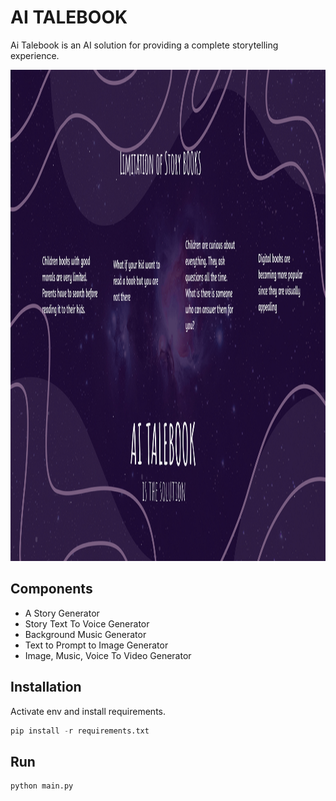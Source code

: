 # AI TALEBOOK

Ai Talebook is an AI solution for providing a complete storytelling experience.

<!-- ![](https://github.com/suyogster/assemblyAI-winter-hackathon-2022/blob/master/inputs/ai_talebook.jpg) -->
<img src="https://github.com/suyogster/assemblyAI-winter-hackathon-2022/blob/master/inputs/ai_talebook.jpg" width="1024" height="786">


## Components

- A Story Generator
- Story Text To Voice Generator
- Background Music Generator
- Text to Prompt to Image Generator
- Image, Music, Voice To Video Generator

## Installation

Activate env and install requirements.

```python
pip install -r requirements.txt

```

## Run

```python
python main.py
```
